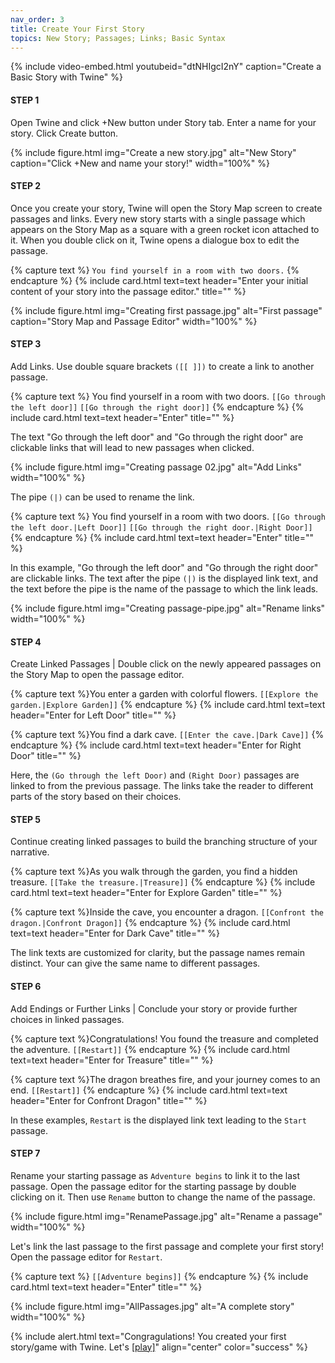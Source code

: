 ```yaml
---
nav_order: 3
title: Create Your First Story
topics: New Story; Passages; Links; Basic Syntax
---
```


{% include video-embed.html youtubeid="dtNHIgcI2nY" caption="Create a Basic Story with Twine" %}

#### STEP 1
Open Twine and click +New button under Story tab. Enter a name for your story. Click Create button.

{% include figure.html img="Create a new story.jpg" alt="New Story" caption="Click +New and name your story!" width="100%" %}

#### STEP 2
Once you create your story, Twine will open the Story Map screen to create passages and links. Every new story starts with a single passage which appears on the Story Map as a square with a green rocket icon attached to it. When you double click on it, Twine opens a dialogue box to edit the passage.

{% capture text %}
`You find yourself in a room with two doors.`
{% endcapture %}
{% include card.html text=text header="Enter your initial content of your story into the passage editor." title="" %}

{% include figure.html img="Creating first passage.jpg" alt="First passage" caption="Story Map and Passage Editor" width="100%" %}

#### STEP 3
Add Links. Use double square brackets `([[ ]])` to create a link to another passage. 

{% capture text %}
You find yourself in a room with two doors.
`[[Go through the left door]]`
`[[Go through the right door]]`
{% endcapture %}
{% include card.html text=text header="Enter" title="" %}

The text "Go through the left door" and "Go through the right door" are clickable links that will lead to new passages when clicked. 

{% include figure.html img="Creating passage 02.jpg" alt="Add Links" width="100%" %}

The pipe `(|)` can be used to rename the link.

{% capture text %} 
You find yourself in a room with two doors.
`[[Go through the left door.|Left Door]]`
`[[Go through the right door.|Right Door]]`
{% endcapture %}
{% include card.html text=text header="Enter" title="" %}

In this example, "Go through the left door" and "Go through the right door" are clickable links. The text after the pipe `(|)` is the displayed link text, and the text before the pipe is the name of the passage to which the link leads.

{% include figure.html img="Creating passage-pipe.jpg" alt="Rename links" width="100%" %}

#### STEP 4 
Create Linked Passages | Double click on the newly appeared passages on the Story Map to open the passage editor. 

{% capture text %}You enter a garden with colorful flowers.
`[[Explore the garden.|Explore Garden]]`
{% endcapture %}
{% include card.html text=text header="Enter for Left Door" title="" %}

{% capture text %}You find a dark cave.
`[[Enter the cave.|Dark Cave]]`
{% endcapture %}
{% include card.html text=text header="Enter for Right Door" title="" %}

Here, the `(Go through the left Door)` and `(Right Door)` passages are linked to from the previous passage. The links take the reader to different parts of the story based on their choices.

#### STEP 5
Continue creating linked passages to build the branching structure of your narrative.

{% capture text %}As you walk through the garden, you find a hidden treasure.
`[[Take the treasure.|Treasure]]`
{% endcapture %}
{% include card.html text=text header="Enter for Explore Garden" title="" %}

{% capture text %}Inside the cave, you encounter a dragon.
`[[Confront the dragon.|Confront Dragon]]`
{% endcapture %}
{% include card.html text=text header="Enter for Dark Cave" title="" %}

The link texts are customized for clarity, but the passage names remain distinct. Your can give the same name to different passages.

#### STEP 6
Add Endings or Further Links | Conclude your story or provide further choices in linked passages.

{% capture text %}Congratulations! You found the treasure and completed the adventure.
`[[Restart]]`
{% endcapture %}
{% include card.html text=text header="Enter for Treasure" title="" %}

{% capture text %}The dragon breathes fire, and your journey comes to an end.
`[[Restart]]`
{% endcapture %}
{% include card.html text=text header="Enter for Confront Dragon" title="" %}

In these examples, `Restart` is the displayed link text leading to the `Start` passage.

#### STEP 7
Rename your starting passage as `Adventure begins` to link it to the last passage. Open the passage editor for the starting passage by double clicking on it. Then use `Rename` button to change the name of the passage. 

{% include figure.html img="RenamePassage.jpg" alt="Rename a passage" width="100%" %}

Let's link the last passage to the first passage and complete your first story! Open the passage editor for `Restart`.

{% capture text %}
`[[Adventure begins]]`
{% endcapture %}
{% include card.html text=text header="Enter" title="" %}

{% include figure.html img="AllPassages.jpg" alt="A complete story" width="100%" %}

{% include alert.html text="Congragulations! You created your first story/game with Twine. Let's [[play]](https://ybalogluc.github.io/TwineToolGuide/content/docs/publishstory.html)" align="center" color="success" %}
